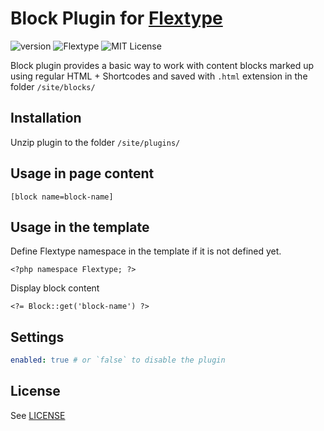 # Block Plugin for [Flextype](http://flextype.org/)
![version](https://img.shields.io/badge/version-1.1.2-brightgreen.svg?style=flat-square)
![Flextype](https://img.shields.io/badge/Flextype-0.8.3-green.svg?style=flat-square)
![MIT License](https://img.shields.io/badge/license-MIT-blue.svg?style=flat-square)

Block plugin provides a basic way to work with content blocks marked up using regular HTML + Shortcodes and saved with `.html` extension in the folder `/site/blocks/`

## Installation
Unzip plugin to the folder `/site/plugins/`

## Usage in page content

```
[block name=block-name]
```

## Usage in the template

Define Flextype namespace in the template if it is not defined yet.
```
<?php namespace Flextype; ?>
```

Display block content
```
<?= Block::get('block-name') ?>
```

## Settings

```yaml
enabled: true # or `false` to disable the plugin
```

## License
See [LICENSE](https://github.com/flextype-plugins/block/blob/master/LICENSE)
